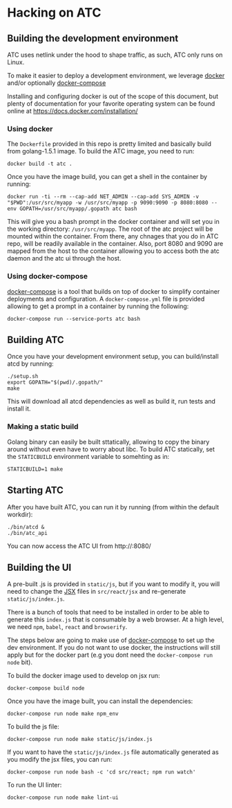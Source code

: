 # Hacking on ATC

## Building the development environment

ATC uses netlink under the hood to shape traffic, as such, ATC only runs on Linux.

To make it easier to deploy a development environment, we leverage [docker](https://www.docker.com/) and/or optionally [docker-compose](https://docs.docker.com/compose/)

Installing and configuring docker is out of the scope of this document, but plenty of documentation for your favorite operating system can be found online at https://docs.docker.com/installation/

### Using docker

The `Dockerfile` provided in this repo is pretty limited and basically build from golang-1.5.1 image. To build the ATC image, you need to run:

```
docker build -t atc .
```

Once you have the image build, you can get a shell in the container by running:

```
docker run -ti --rm --cap-add NET_ADMIN --cap-add SYS_ADMIN -v "$PWD":/usr/src/myapp -w /usr/src/myapp -p 9090:9090 -p 8080:8080 --env GOPATH=/usr/src/myapp/.gopath atc bash
```

This will give you a bash prompt in the docker container and will set you in the working directory: `/usr/src/myapp`. The root of the atc project will be mounted within the container. From there, any chnages that you do in ATC repo, will be readily available in the container.
Also, port 8080 and 9090 are mapped from the host to the container allowing you to access both the atc daemon and the atc ui through the host.

### Using docker-compose

[docker-compose](https://docs.docker.com/compose/) is a tool that builds on top of docker to simplify container deployments and configuration. A `docker-compose.yml` file is provided allowing to get a prompt in a container by running the following:

```
docker-compose run --service-ports atc bash
```

## Building ATC

Once you have your development environment setup, you can build/install atcd by running:

```
./setup.sh
export GOPATH="$(pwd)/.gopath/"
make
```

This will download all atcd dependencies as well as build it, run tests and install it.

### Making a static build

Golang binary can easily be built sttatically, allowing to copy the binary around without even have to worry about libc. To build ATC statically, set the `STATICBUILD` environment variable to somehting as in:

```
STATICBUILD=1 make
```

## Starting ATC

After you have built ATC, you can run it by running (from within the default workdir):

```
./bin/atcd &
./bin/atc_api
```

You can now access the ATC UI from http://<dockerip>:8080/

## Building the UI

A pre-built .js is provided in `static/js`, but if you want to modify it, you will need to change the [JSX](https://facebook.github.io/react/docs/getting-started.html) files in `src/react/jsx` and re-generate `static/js/index.js`.

There is a bunch of tools that need to be installed in order to be able to generate this `index.js` that is consumable by a web browser. At a high level, we need `npm`, `babel`, `react` and `browserify`.

The steps below are going to make use of [docker-compose](https://docs.docker.com/compose/) to set up the dev environment. If you do not want to use docker, the instructions will still apply but for the docker part (e.g you dont need the `docker-compose run node` bit).

To build the docker image used to develop on jsx run:
```
docker-compose build node
```

Once you have the image built, you can install the dependencies:
```
docker-compose run node make npm_env
```

To build the js file:
```
docker-compose run node make static/js/index.js
```

If you want to have the `static/js/index.js` file automatically generated as you modify the jsx files, you can run:
```
docker-compose run node bash -c 'cd src/react; npm run watch'
```


To run the UI linter:
```
docker-compose run node make lint-ui
```
